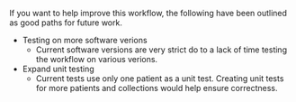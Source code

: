 If you want to help improve this workflow, the following have been outlined as good paths for future work. 

- Testing on more software verions
    - Current software versions are very strict do to a lack of time testing the workflow on various verions. 
- Expand unit testing
    - Current tests use only one patient as a unit test. Creating unit tests for more patients and collections would help ensure correctness. 
